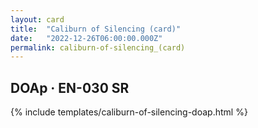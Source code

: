 ```yaml
---
layout: card
title:  "Caliburn of Silencing (card)"
date:   "2022-12-26T06:00:00.000Z"
permalink: caliburn-of-silencing_(card)
---
```


## DOAp &middot; EN-030 SR

{% include templates/caliburn-of-silencing-doap.html %}
